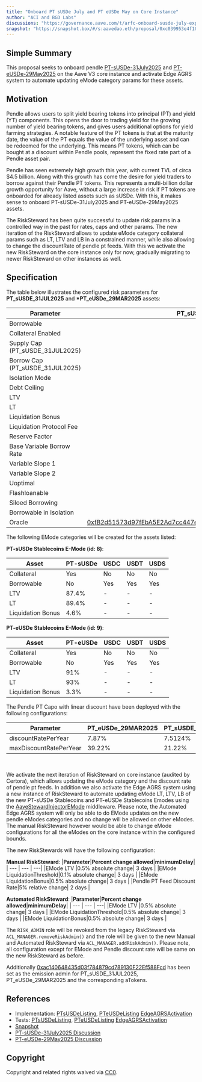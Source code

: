 ```yaml
---
title: "Onboard PT sUSDe July and PT eUSDe May on Core Instance"
author: "ACI and BGD Labs"
discussions: "https://governance.aave.com/t/arfc-onboard-susde-july-expiry-pt-tokens-on-aave-v3-core-instance/21878"
snapshot: "https://snapshot.box/#/s:aavedao.eth/proposal/0xc039953e4f18804bb017876d27621da1ab3e4de53acd3b32d0f1fe94d4bbb6a0"
---
```


## Simple Summary

This proposal seeks to onboard pendle [PT-sUSDe-31July2025](https://etherscan.io/address/0x3b3fB9C57858EF816833dC91565EFcd85D96f634) and [PT-eUSDe-29May2025](https://etherscan.io/address/0x50D2C7992b802Eef16c04FeADAB310f31866a545) on the Aave V3 core instance and activate Edge AGRS system to automate updating eMode category params for these assets.

## Motivation

Pendle allows users to split yield bearing tokens into principal (PT) and yield (YT) components. This opens the door to trading yield for the growing number of yield bearing tokens, and gives users additional options for yield farming strategies. A notable feature of the PT tokens is that at the maturity date, the value of the PT equals the value of the underlying asset and can be redeemed for the underlying. This means PT tokens, which can be bought at a discount within Pendle pools, represent the fixed rate part of a Pendle asset pair.

Pendle has seen extremely high growth this year, with current TVL of circa $4.5 billion. Along with this growth has come the desire for yield traders to borrow against their Pendle PT tokens. This represents a multi-billion dollar growth opportunity for Aave, without a large increase in risk if PT tokens are onboarded for already listed assets such as sUSDe. With this, it makes sense to onboard PT-sUSDe-31July2025 and PT-eUSDe-29May2025 assets.

The RiskSteward has been quite successful to update risk params in a controlled way in the past for rates, caps and other params. The new iteration of the RiskSteward allows to update eMode category collateral params such as LT, LTV and LB in a constrained manner, while also allowing to change the discountRate of pendle pt feeds. With this we activate the new RiskSteward on the core instance only for now, gradually migrating to newer RiskSteward on other instances as well.

## Specification

The table below illustrates the configured risk parameters for **PT_sUSDE_31JUL2025** and **\*PT_eUSDe_29MAR2025** assets:

| Parameter                       |                                                                                                    PT_sUSDE_31JUL2025 |                                                                                                    PT_eUSDe_29MAR2025 |
| ------------------------------- | --------------------------------------------------------------------------------------------------------------------: | --------------------------------------------------------------------------------------------------------------------: |
| Borrowable                      |                                                                                                              DISABLED |                                                                                                              DISABLED |
| Collateral Enabled              |                                                                                                                  true |                                                                                                                  true |
| Supply Cap (PT_sUSDE_31JUL2025) |                                                                                                            85,000,000 |                                                                                                           150,000,000 |
| Borrow Cap (PT_sUSDE_31JUL2025) |                                                                                                                     1 |                                                                                                                     1 |
| Isolation Mode                  |                                                                                                                 false |                                                                                                                 false |
| Debt Ceiling                    |                                                                                                                 USD 0 |                                                                                                                 USD 0 |
| LTV                             |                                                                                                                0.05 % |                                                                                                                0.05 % |
| LT                              |                                                                                                                 0.1 % |                                                                                                                 0.1 % |
| Liquidation Bonus               |                                                                                                                 7.5 % |                                                                                                                 7.5 % |
| Liquidation Protocol Fee        |                                                                                                                  10 % |                                                                                                                  10 % |
| Reserve Factor                  |                                                                                                                  20 % |                                                                                                                  20 % |
| Base Variable Borrow Rate       |                                                                                                                   0 % |                                                                                                                   0 % |
| Variable Slope 1                |                                                                                                                   7 % |                                                                                                                   7 % |
| Variable Slope 2                |                                                                                                                 300 % |                                                                                                                 300 % |
| Uoptimal                        |                                                                                                                  45 % |                                                                                                                  45 % |
| Flashloanable                   |                                                                                                               ENABLED |                                                                                                               ENABLED |
| Siloed Borrowing                |                                                                                                              DISABLED |                                                                                                              DISABLED |
| Borrowable in Isolation         |                                                                                                              DISABLED |                                                                                                              DISABLED |
| Oracle                          | [0xfB2d51573d97fEbA5E2Ad7cc447e76CBad153878](https://etherscan.io/address/0xfB2d51573d97fEbA5E2Ad7cc447e76CBad153878) | [0x5292AB3292D076271f853Ed8e05e61cc02F0A2C6](https://etherscan.io/address/0x5292AB3292D076271f853Ed8e05e61cc02F0A2C6) |

The following EMode categories will be created for the assets listed:

**PT-sUSDe Stablecoins E-Mode (id: 8)**:

| Asset             | PT-sUSDe | USDC | USDT | USDS |
| ----------------- | -------- | ---- | ---- | ---- |
| Collateral        | Yes      | No   | No   | No   |
| Borrowable        | No       | Yes  | Yes  | Yes  |
| LTV               | 87.4%    | -    | -    | -    |
| LT                | 89.4%    | -    | -    | -    |
| Liquidation Bonus | 4.6%     | -    | -    | -    |

**PT-eUSDe Stablecoins E-Mode (id: 9)**:

| Asset             | PT-eUSDe | USDC | USDT | USDS |
| ----------------- | -------- | ---- | ---- | ---- |
| Collateral        | Yes      | No   | No   | No   |
| Borrowable        | No       | Yes  | Yes  | Yes  |
| LTV               | 91%      | -    | -    | -    |
| LT                | 93%      | -    | -    | -    |
| Liquidation Bonus | 3.3%     | -    | -    | -    |

The Pendle PT Capo with linear discount have been deployed with the following configurations:

| **Parameter**          | **PT_eUSDe_29MAR2025** | **PT_sUSDE_31JUL2025** |
| ---------------------- | ---------------------- | ---------------------- |
| discountRatePerYear    | 7.87%                  | 7.5124%                |
| maxDiscountRatePerYear | 39.22%                 | 21.22%                 |

<br/>

We activate the next iteration of RiskSteward on core instance (audited by Certora), which allows updating the eMode category and the discount rate of pendle pt feeds. In addition we also activate the Edge AGRS system using a new instance of RiskSteward to automate updating eMode LT, LTV, LB of the new PT-sUSDe Stablecoins and PT-eUSDe Stablecoins Emodes using the [AaveStewardInjectorEMode](https://etherscan.io/address/0x83ab600cE8a61b43e1757b89C0589928f765c1C4) middleware.
Please note, the Automated Edge AGRS system will only be able to do EMode updates on the new pendle eModes categories and no change will be allowed on other eModes. The manual RiskSteward however would be able to change eMode configurations for all the eModes on the core instance within the configured bounds.

The new RiskStewards will have the following configuration:

**Manual RiskSteward**:
|**Parameter**|**Percent change allowed**|**minimumDelay**|
| --- | --- | ---|
|EMode LTV |0.5% absolute change| 3 days |
|EMode LiquidationThreshold|0.1% absolute change| 3 days |
|EMode LiquidationBonus|0.5% absolute change| 3 days |
|Pendle PT Feed Discount Rate|5% relative change| 2 days |

**Automated RiskSteward**:
|**Parameter**|**Percent change allowed**|**minimumDelay**|
| --- | --- | ---|
|EMode LTV |0.5% absolute change| 3 days |
|EMode LiquidationThreshold|0.5% absolute change| 3 days |
|EMode LiquidationBonus|0.5% absolute change| 3 days |

The `RISK_ADMIN` role will be revoked from the legacy RiskSteward via `ACL_MANAGER.removeRiskAdmin()` and the role will be given to the new Manual and Automated RiskSteward via `ACL_MANAGER.addRiskAdmin()`. Please note, all configuration except for EMode and Pendle discount rate will be same on the new RiskSteward as before.

Additionally [0xac140648435d03f784879cd789130F22Ef588Fcd](https://etherscan.io/address/0xac140648435d03f784879cd789130F22Ef588Fcd) has been set as the emission admin for PT_sUSDE_31JUL2025, PT_eUSDe_29MAR2025 and the corresponding aTokens.

## References

- Implementation: [PTsUSDeListing](https://github.com/bgd-labs/aave-proposals-v3/blob/main/src/20250423_AaveV3Ethereum_OnboardPTSUSDeJulyAndPTEUSDeMayOnCoreInstance/AaveV3Ethereum_OnboardPTSUSDeJulyOnCoreInstance_20250423.sol), [PTeUSDeListing](https://github.com/bgd-labs/aave-proposals-v3/blob/main/src/20250423_AaveV3Ethereum_OnboardPTSUSDeJulyAndPTEUSDeMayOnCoreInstance/AaveV3Ethereum_OnboardPTEUSDeMayOnCoreInstance_20250423.sol)
  [EdgeAGRSActivation](https://github.com/bgd-labs/aave-proposals-v3/blob/main/src/20250423_AaveV3Ethereum_OnboardPTSUSDeJulyAndPTEUSDeMayOnCoreInstance/AaveV3Ethereum_ActivateAGRS_20250423.sol)
- Tests: [PTsUSDeListing](https://github.com/bgd-labs/aave-proposals-v3/blob/main/src/20250423_AaveV3Ethereum_OnboardPTSUSDeJulyAndPTEUSDeMayOnCoreInstance/AaveV3Ethereum_OnboardPTSUSDeJulyOnCoreInstance_20250423.t.sol), [PTeUSDeListing](https://github.com/bgd-labs/aave-proposals-v3/blob/main/src/20250423_AaveV3Ethereum_OnboardPTSUSDeJulyAndPTEUSDeMayOnCoreInstance/AaveV3Ethereum_OnboardPTEUSDeMayOnCoreInstance_20250423.t.sol)
  [EdgeAGRSActivation](https://github.com/bgd-labs/aave-proposals-v3/blob/main/src/20250423_AaveV3Ethereum_OnboardPTSUSDeJulyAndPTEUSDeMayOnCoreInstance/AaveV3Ethereum_ActivateAGRS_20250423.t.sol)
- [Snapshot](https://snapshot.box/#/s:aavedao.eth/proposal/0xc039953e4f18804bb017876d27621da1ab3e4de53acd3b32d0f1fe94d4bbb6a0)
- [PT-sUSDe-31July2025 Discussion](https://governance.aave.com/t/arfc-onboard-susde-july-expiry-pt-tokens-on-aave-v3-core-instance/21878)
- [PT-eUSDe-29May2025 Discussion](https://governance.aave.com/t/arfc-onboard-eusde-pt-tokens-to-aave-v3-core-instance/21767)

## Copyright

Copyright and related rights waived via [CC0](https://creativecommons.org/publicdomain/zero/1.0/).
